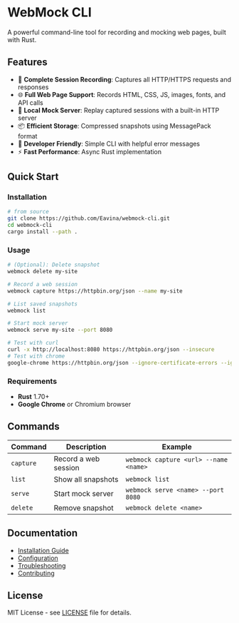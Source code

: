 # WebMock CLI

A powerful command-line tool for recording and mocking web pages, built with Rust.

## Features

- 🎥 **Complete Session Recording**: Captures all HTTP/HTTPS requests and responses
- 🌐 **Full Web Page Support**: Records HTML, CSS, JS, images, fonts, and API calls
- 🚀 **Local Mock Server**: Replay captured sessions with a built-in HTTP server
- 📦 **Efficient Storage**: Compressed snapshots using MessagePack format
- 🔧 **Developer Friendly**: Simple CLI with helpful error messages
- ⚡ **Fast Performance**: Async Rust implementation

## Quick Start

### Installation

```bash
# from source
git clone https://github.com/Eavina/webmock-cli.git
cd webmock-cli
cargo install --path .
```

### Usage

```bash
# (Optional): Delete snapshot
webmock delete my-site

# Record a web session
webmock capture https://httpbin.org/json --name my-site

# List saved snapshots
webmock list

# Start mock server
webmock serve my-site --port 8080
```

```bash
# Test with curl
curl -x http://localhost:8080 https://httpbin.org/json --insecure
# Test with chrome
google-chrome https://httpbin.org/json --ignore-certificate-errors --ignore-ssl-errors --proxy-server=127.0.0.1:8080
```

### Requirements

- **Rust** 1.70+
- **Google Chrome** or Chromium browser

## Commands

| Command | Description | Example |
|---------|-------------|---------|
| `capture` | Record a web session | `webmock capture <url> --name <name>` |
| `list` | Show all snapshots | `webmock list` |
| `serve` | Start mock server | `webmock serve <name> --port 8080` |
| `delete` | Remove snapshot | `webmock delete <name>` |

## Documentation

- [Installation Guide](docs/INSTALLATION.md)
- [Configuration](docs/CONFIGURATION.md)
- [Troubleshooting](docs/TROUBLESHOOTING.md)
- [Contributing](CONTRIBUTING.md)

## License

MIT License - see [LICENSE](LICENSE) file for details.